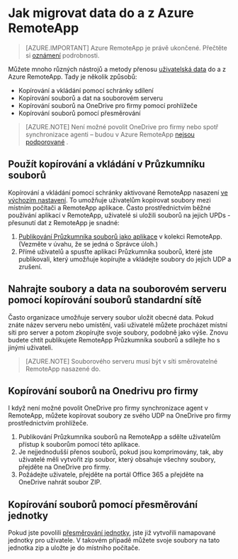 
<properties
    pageTitle="Migrace uživatelských dat z Azure RemoteApp | Microsoft Azure"
    description="Naučte se migrovat uživatelských dat a odhlášení z Azure RemoteApp."
    services="remoteapp"
    documentationCenter=""
    authors="lizap"
    manager="mbaldwin" />

<tags
    ms.service="remoteapp"
    ms.workload="compute"
    ms.tgt_pltfrm="na"
    ms.devlang="na"
    ms.topic="article"
    ms.date="08/15/2016"
    ms.author="elizapo" />



# <a name="how-to-migrate-data-into-and-out-of-azure-remoteapp"></a>Jak migrovat data do a z Azure RemoteApp

> [AZURE.IMPORTANT]
> Azure RemoteApp je právě ukončené. Přečtěte si [oznámení](https://go.microsoft.com/fwlink/?linkid=821148) podrobnosti.

Můžete mnoho různých nástrojů a metody přenosu [uživatelská data](remoteapp-upd.md) do a z Azure RemoteApp. Tady je několik způsobů:

- Kopírování a vkládání pomocí schránky sdílení
- Kopírování souborů a dat na souborovém serveru
- Kopírování souborů na OneDrive pro firmy pomocí prohlížeče
- Kopírování souborů pomocí přesměrování

>[AZURE.NOTE] 
> Není možné povolit OneDrive pro firmy nebo spotř synchronizace agenti – budou v Azure RemoteApp [nejsou podporované](remoteapp-onedrive.md) .

## <a name="use-copy-and-paste-in-file-explorer"></a>Použít kopírování a vkládání v Průzkumníku souborů

Kopírování a vkládání pomocí schránky aktivované RemoteApp nasazení [ve výchozím nastavení](remoteapp-redirection.md). To umožňuje uživatelům kopírovat soubory mezi místním počítači a RemoteApp aplikace. Často prostřednictvím běžné používání aplikací v RemoteApp, uživatelé si uložili souborů na jejich UPDs - přesunutí dat z RemoteApp je snadné:

1. [Publikování Průzkumníka souborů jako aplikace](remoteapp-publish.md) v kolekci RemoteApp. (Vezměte v úvahu, že se jedná o Správce úloh.)
2. Přímé uživatelů a spusťte aplikaci Průzkumníka souborů, které jste publikovali, který umožňuje kopírujte a vkládejte soubory do jejich UDP a zrušení.

## <a name="upload-files-and-data-to-a-file-server-by-using-standard-network-file-copy"></a>Nahrajte soubory a data na souborovém serveru pomocí kopírování souborů standardní sítě

Často organizace umožňuje servery soubor uložit obecné data. Pokud znáte název serveru nebo umístění, vaši uživatelé můžete procházet místní síti pro server a potom zkopírujte svoje soubory, podobně jako výše. Znovu budete chtít publikujete RemoteApp Průzkumníka souborů a sdílejte ho s jinými uživateli.

>[AZURE.NOTE] 
> Souborového serveru musí být v síti směrovatelné RemoteApp nasazené do.

## <a name="copy-files-to-onedrive-for-business"></a>Kopírování souborů na Onedrivu pro firmy
I když není možné povolit OneDrive pro firmy synchronizace agent v RemoteApp, můžete kopírovat soubory ze svého UDP na OneDrive pro firmy prostřednictvím prohlížeče. 

1. Publikování Průzkumníka souborů na RemoteApp a sdělte uživatelům přístup k souborům pomocí této aplikace. 
2. Je nejjednodušší přenos souborů, pokud jsou komprimovány, tak, aby uživatelé měli vytvořit zip soubor, který obsahuje všechny soubory, přejděte na OneDrive pro firmy.
3. Požádejte uživatele, přejděte na portál Office 365 a přejděte na OneDrive nahrát soubor ZIP.

## <a name="copy-files-by-using-drive-redirection"></a>Kopírování souborů pomocí přesměrování jednotky

Pokud jste povolili [přesměrování jednotky](remoteapp-redirection.md), jste již vytvořili namapované jednotky pro uživatele. V takovém případě můžete svoje soubory na tato jednotka zip a uložte je do místního počítače.
